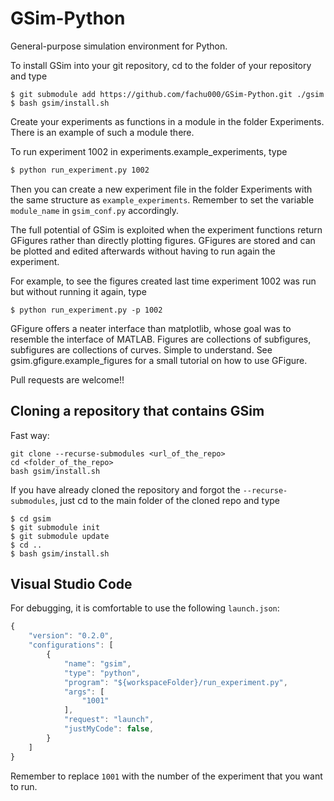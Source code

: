 # GSim-Python

General-purpose simulation environment for Python.

To install GSim into your git repository, cd to the folder of your repository and type

```
$ git submodule add https://github.com/fachu000/GSim-Python.git ./gsim
$ bash gsim/install.sh
```

Create your experiments as functions in a module in the folder
Experiments. There is an example of such a module there.

To run experiment 1002 in experiments.example_experiments, type

```bash
$ python run_experiment.py 1002
```

Then you can create a new experiment file in the folder Experiments with the same structure as `example_experiments`. Remember to set the variable `module_name` in `gsim_conf.py` accordingly.

The full potential of GSim is exploited when the experiment functions
return GFigures rather than directly plotting figures. GFigures are
stored and can be plotted and edited afterwards without having to run
again the experiment.

For example, to see the figures created last time experiment 1002 was
run but without running it again, type

```
$ python run_experiment.py -p 1002
```

GFigure offers a neater interface than matplotlib, whose goal was to
resemble the interface of MATLAB. Figures are collections of
subfigures, subfigures are collections of curves. Simple to
understand. See gsim.gfigure.example_figures for a small tutorial on
how to use GFigure.

Pull requests are welcome!!

## Cloning a repository that contains GSim

Fast way:
```
git clone --recurse-submodules <url_of_the_repo>
cd <folder_of_the_repo>
bash gsim/install.sh
```

If you have already cloned the repository and forgot the `--recurse-submodules`, just cd to the main folder of the cloned repo and type
```
$ cd gsim
$ git submodule init
$ git submodule update
$ cd ..
$ bash gsim/install.sh
```

## Visual Studio Code

For debugging, it is comfortable to use the following `launch.json`:

```js
{
    "version": "0.2.0",
    "configurations": [
        {
            "name": "gsim",
            "type": "python",
            "program": "${workspaceFolder}/run_experiment.py",
            "args": [
                "1001"
            ],
            "request": "launch",
            "justMyCode": false,
        }
    ]
}
```

Remember to replace `1001` with the number of the experiment that you want to run.
